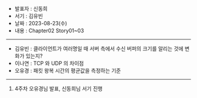 - 발표자 : 신동희
- 서기 : 김유빈
- 날짜 : 2023-08-23(수)
- 내용 : Chapter02 Story01~03

---
- 김유빈 : 클라이언트가 여러명일 때 서버 측에서 수신 버퍼의 크기를 알리는 것에 변화가 있는지?
- 이나연 : TCP 와 UDP 의 차이점
- 오유경 : 패킷 왕복 시간의 평균값을 측정하는 기준

---

1. 4주차 오유경님 발표, 신동희님 서기 진행
